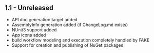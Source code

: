 ## 1.1 - Unreleased

* API doc generation target added
* AssemblyInfo generation added (if ChangeLog.md exists)
* NUnit3 support added
* App icons added
* build workflow modeling and execution completely handled by FAKE
* Support for creation and publishing of NuGet packages
